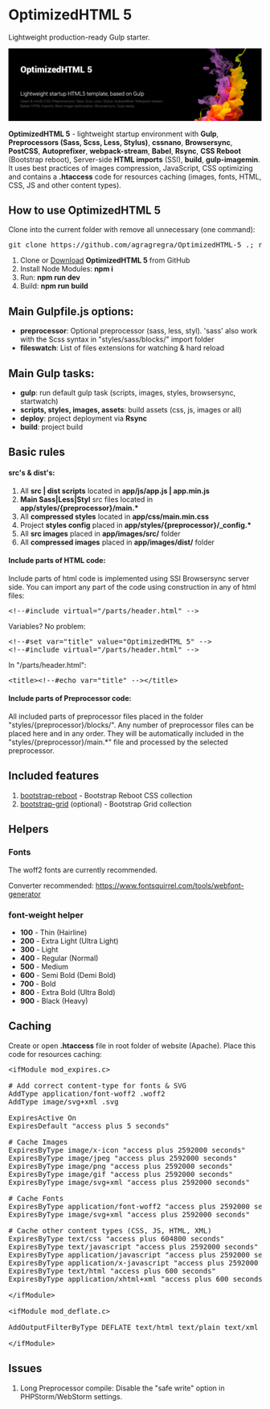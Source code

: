 <h1>OptimizedHTML 5</h1>
<p>Lightweight production-ready Gulp starter.</p>

<p>
  <img src="https://raw.githubusercontent.com/agragregra/OptimizedHTML-5/master/app/images/src/preview.jpg" alt="Start HTML Template">
</p>

<p><strong>OptimizedHTML 5</strong> - lightweight startup environment with <strong>Gulp</strong>, <strong>Preprocessors (Sass, Scss, Less, Stylus)</strong>, <strong>cssnano</strong>, <strong>Browsersync</strong>, <strong>PostCSS</strong>, <strong>Autoprefixer</strong>, <strong>webpack-stream</strong>, <strong>Babel</strong>, <strong>Rsync</strong>, <strong>CSS Reboot</strong> (Bootstrap reboot), Server-side <strong>HTML imports</strong> (SSI), <strong>build</strong>, <strong>gulp-imagemin</strong>. It uses best practices of images compression, JavaScript, CSS optimizing and contains a <strong>.htaccess</strong> code for resources caching (images, fonts, HTML, CSS, JS and other content types).</p>

<h2>How to use OptimizedHTML 5</h2>

<p>Clone into the current folder with remove all unnecessary (one command):</p>

<pre>git clone https://github.com/agragregra/OptimizedHTML-5 .; rm -rf trunk .gitignore readme.md .git .editorconfig</pre>

<ol>
  <li>Clone or <a href="https://github.com/agragregra/OptimizedHTML-5/archive/master.zip">Download</a> <strong>OptimizedHTML 5</strong> from GitHub</li>
  <li>Install Node Modules: <strong>npm i</strong></li>
  <li>Run: <strong>npm run dev</strong></li>
  <li>Build: <strong>npm run build</strong></li>
</ol>

<h2>Main Gulpfile.js options:</h2>

<ul>
  <li><strong>preprocessor</strong>: Optional preprocessor (sass, less, styl). 'sass' also work with the Scss syntax in "styles/sass/blocks/" import folder</li>
  <li><strong>fileswatch</strong>: List of files extensions for watching & hard reload</li>
</ul>

<h2>Main Gulp tasks:</h2>

<ul>
  <li><strong>gulp</strong>: run default gulp task (scripts, images, styles, browsersync, startwatch)</li>
  <li><strong>scripts, styles, images, assets</strong>: build assets (css, js, images or all)</li>
  <li><strong>deploy</strong>: project deployment via <strong>Rsync</strong></li>
  <li><strong>build</strong>: project build</li>
</ul>

<h2>Basic rules</h2>

<h4>src's & dist's:</h4>

<ol>
  <li>All <strong>src | dist scripts</strong> located in <strong>app/js/app.js | app.min.js</strong></li>
  <li><strong>Main Sass|Less|Styl</strong> src files located in <strong>app/styles/{preprocessor}/main.*</strong></li>
  <li>All <strong>compressed styles</strong> located in <strong>app/css/main.min.css</strong></li>
  <li>Project <strong>styles config</strong> placed in <strong>app/styles/{preprocessor}/_config.*</strong></li>
  <li>All <strong>src images</strong> placed in <strong>app/images/src/</strong> folder</li>
  <li>All <strong>compressed images</strong> placed in <strong>app/images/dist/</strong> folder</li>
</ol>

<h4>Include parts of HTML code:</h4>

<p>Include parts of html code is implemented using SSI Browsersync server side. You can import any part of the code using construction in any of html files:</p>

<pre>&lt;!--#include virtual="/parts/header.html" --&gt;</pre>

<p>Variables? No problem:</p>

<pre>
&lt;!--#set var="title" value="OptimizedHTML 5" --&gt;
&lt;!--#include virtual="/parts/header.html" --&gt;
</pre>

<p>In "/parts/header.html":</p>

<pre>
&lt;title&gt;&lt;!--#echo var="title" --&gt;&lt;/title&gt;
</pre>

<h4>Include parts of Preprocessor code:</h4>

<p>All included parts of preprocessor files placed in the folder "styles/{preprocessor}/blocks/". Any number of preprocessor files can be placed here and in any order. They will be automatically included in the "styles/{preprocessor}/main.*" file and processed by the selected preprocessor.</p>

<h2>Included features</h2>

<ol>
  <li><a href="https://getbootstrap.com/docs/5.3/content/reboot/">bootstrap-reboot</a> - Bootstrap Reboot CSS collection</li>
   <li><a href="https://getbootstrap.com/docs/5.3/layout/grid/">bootstrap-grid</a> (optional) - Bootstrap Grid collection</li>
</ol>

<h2>Helpers</h2>

<h3>Fonts</h3>

<p>The woff2 fonts are currently recommended.</p>

<p>Converter recommended: <a href="https://www.fontsquirrel.com/tools/webfont-generator">https://www.fontsquirrel.com/tools/webfont-generator</a><br>

<h3>font-weight helper</h3>

<ul>
  <li><strong>100</strong> - Thin (Hairline)</li>
  <li><strong>200</strong> - Extra Light (Ultra Light)</li>
  <li><strong>300</strong> - Light</li>
  <li><strong>400</strong> - Regular (Normal)</li>
  <li><strong>500</strong> - Medium</li>
  <li><strong>600</strong> - Semi Bold (Demi Bold)</li>
  <li><strong>700</strong> - Bold</li>
  <li><strong>800</strong> - Extra Bold (Ultra Bold)</li>
  <li><strong>900</strong> - Black (Heavy)</li>
</ul>

<h2>Caching</h2>

<p>Create or open <strong>.htaccess</strong> file in root folder of website (Apache). Place this code for resources caching:</p>

<pre>
&lt;ifModule mod_expires.c&gt;

# Add correct content-type for fonts & SVG
AddType application/font-woff2 .woff2
AddType image/svg+xml .svg

ExpiresActive On
ExpiresDefault "access plus 5 seconds"

# Cache Images
ExpiresByType image/x-icon "access plus 2592000 seconds"
ExpiresByType image/jpeg "access plus 2592000 seconds"
ExpiresByType image/png "access plus 2592000 seconds"
ExpiresByType image/gif "access plus 2592000 seconds"
ExpiresByType image/svg+xml "access plus 2592000 seconds"

# Cache Fonts
ExpiresByType application/font-woff2 "access plus 2592000 seconds"
ExpiresByType image/svg+xml "access plus 2592000 seconds"

# Cache other content types (CSS, JS, HTML, XML)
ExpiresByType text/css "access plus 604800 seconds"
ExpiresByType text/javascript "access plus 2592000 seconds"
ExpiresByType application/javascript "access plus 2592000 seconds"
ExpiresByType application/x-javascript "access plus 2592000 seconds"
ExpiresByType text/html "access plus 600 seconds"
ExpiresByType application/xhtml+xml "access plus 600 seconds"

&lt;/ifModule&gt;

&lt;ifModule mod_deflate.c&gt;

AddOutputFilterByType DEFLATE text/html text/plain text/xml application/xml application/xhtml+xml text/css text/javascript application/javascript application/x-javascript application/font-woff2 image/svg+xml

&lt;/ifModule&gt;
</pre>

<h2>Issues</h2>

<ol>
  <li>Long Preprocessor compile: Disable the "safe write" option in PHPStorm/WebStorm settings.</li>
</ol>
